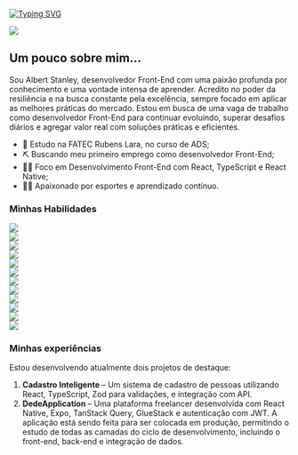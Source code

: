 [![Typing SVG](https://readme-typing-svg.herokuapp.com?font=Montserrat&weight=600&size=27&duration=1500&pause=1000&color=F7F7F7&background=000000&center=true&vCenter=true&repeat=false&width=435&lines=DESENVOLVEDOR+FRONT-END)](https://git.io/typing-svg)

[![](https://img.shields.io/badge/LINKEDIN-blue?style=for-the-badge&logo=&logoColor=white)](https://www.linkedin.com/in/albert-stanley-26a4681a3/)

## Um pouco sobre mim...
Sou Albert Stanley, desenvolvedor Front-End com uma paixão profunda por conhecimento e uma vontade intensa de aprender. Acredito no poder da resiliência e na busca constante pela excelência, sempre focado em aplicar as melhores práticas do mercado. Estou em busca de uma vaga de trabalho como desenvolvedor Front-End para continuar evoluindo, superar desafios diários e agregar valor real com soluções práticas e eficientes.

- 📘 Estudo na FATEC Rubens Lara, no curso de ADS;
- ⛏️ Buscando meu primeiro emprego como desenvolvedor Front-End;
- 🧑‍🦲 Foco em Desenvolvimento Front-End com React, TypeScript e React Native;
- 🏋️‍♂️ Apaixonado por esportes e aprendizado contínuo.

### Minhas Habilidades
[![](https://img.shields.io/badge/JavaScript-lightyellow?style=for-the-badge&logo=javascript&logoColor=black)](https://developer.mozilla.org/pt-BR/docs/Web/JavaScript)  
[![](https://img.shields.io/badge/REACT-lightblue?style=for-the-badge&logo=react&logoColor=black)](https://react.dev)  
[![](https://img.shields.io/badge/TypeScript-3178C6?style=for-the-badge&logo=typescript&logoColor=white)](https://www.typescriptlang.org/)  
[![](https://img.shields.io/badge/Node.js-lightgreen?style=for-the-badge&logo=nodedotjs&logoColor=black)](https://nodejs.org/pt)  
[![](https://img.shields.io/badge/React_Native-61DAFB?style=for-the-badge&logo=react&logoColor=black)](https://reactnative.dev)  
[![](https://img.shields.io/badge/Expo-000020?style=for-the-badge&logo=expo&logoColor=white)](https://expo.dev)  
[![](https://img.shields.io/badge/Jest-15C213?style=for-the-badge&logo=jest&logoColor=white)](https://jestjs.io/)  
[![](https://img.shields.io/badge/TailwindCSS-06B6D4?style=for-the-badge&logo=tailwindcss&logoColor=white)](https://tailwindcss.com/)  
[![](https://img.shields.io/badge/Figma-F24E1E?style=for-the-badge&logo=figma&logoColor=white)](https://www.figma.com/)  
[![](https://img.shields.io/badge/Zod-2E8B57?style=for-the-badge&logo=zod&logoColor=white)](https://zod.dev)  
[![](https://img.shields.io/badge/TanStack_Query-2C2E3F?style=for-the-badge&logo=tanstack&logoColor=white)](https://tanstack.com/query)  
[![](https://img.shields.io/badge/NativeWind-000000?style=for-the-badge&logo=tailwindcss&logoColor=white)](https://nativewind.dev)

### Minhas experiências
Estou desenvolvendo atualmente dois projetos de destaque:
1. **Cadastro Inteligente** – Um sistema de cadastro de pessoas utilizando React, TypeScript, Zod para validações, e integração com API.
2. **DedeApplication** – Uma plataforma freelancer desenvolvida com React Native, Expo, TanStack Query, GlueStack e autenticação com JWT. A aplicação está sendo feita para ser colocada em produção, permitindo o estudo de todas as camadas do ciclo de desenvolvimento, incluindo o front-end, back-end e integração de dados.
